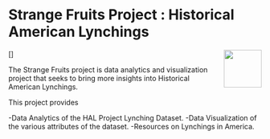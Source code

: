 # Strange Fruits Project : Historical American Lynchings

[<img src="https://github.com/MarcSkovMadsen/awesome-streamlit/blob/master/assets/streamlit-logo.png?raw=true" align="right" height="75" width="75">]

The Strange Fruits project is data analytics and visualization project that seeks to bring more insights into Historical American Lynchings.

This project provides

-Data Analytics of the HAL Project Lynching Dataset.
-Data Visualization of the various attributes of the dataset.
-Resources on Lynchings in America.
